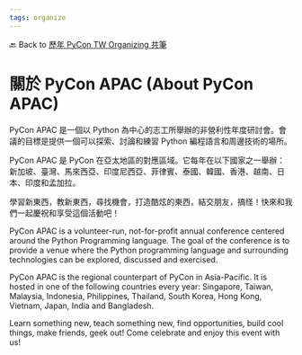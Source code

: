```yaml
---
tags: organize
---
```


🔙 Back to [歷年 PyCon TW Organizing 共筆](/ryPr7SFyP/%2FHM5mHCFKQCu7-W5ea8ITcw%3Fview)

# 關於 PyCon APAC (About PyCon APAC)

PyCon APAC 是一個以 Python 為中心的志工所舉辦的非營利性年度研討會。會議的目標是提供一個可以探索、討論和練習 Python 編程語言和周邊技術的場所。

PyCon APAC 是 PyCon 在亞太地區的對應區域。它每年在以下國家之一舉辦：新加坡、臺灣、馬來西亞、印度尼西亞、菲律賓、泰國、韓國、香港、越南、日本、印度和孟加拉。

學習新東西，教新東西，尋找機會，打造酷炫的東西，結交朋友，搞怪！快來和我們一起慶祝和享受這個活動吧！

PyCon APAC is a volunteer-run, not-for-profit annual conference centered around the Python Programming language. The goal of the conference is to provide a venue where the Python programming language and surrounding technologies can be explored, discussed and exercised.

PyCon APAC is the regional counterpart of PyCon in Asia-Pacific. It is hosted in one of the following countries every year: Singapore, Taiwan, Malaysia, Indonesia, Philippines, Thailand, South Korea, Hong Kong, Vietnam, Japan, India and Bangladesh.

Learn something new, teach something new, find opportunities, build cool things, make friends, geek out! Come celebrate and enjoy this event with us!
